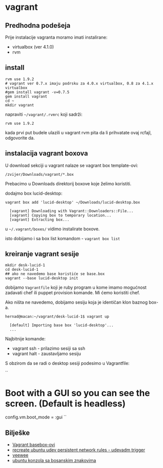 # vagrant

## Predhodna podešeja

Prije instalacije vagranta moramo imati instalirane:

- virtualbox (ver 4.1.0)
- rvm

## install

```
rvm use 1.9.2
# vagrant ver 0.7.x imaju podrsku za 4.0.x virtualbox, 0.8 za 4.1.x virtualbox
#gem install vagrant -v=0.7.5
gem install vagrant
cd ~
mkdir vagrant
```

napraviti `~/vagrant/.rvmrc` koji sadrži:

```
rvm use 1.9.2
```

kada prvi put budele ulazili u vagrant rvm pita da li prihvatate ovaj rcfajl, odgovorite da.

## instalacija vagrant boxova

U download sekciji u vagrant nalaze se vagrant box template-ovi:

```
/zvijer/Downloads/vagrant/*.box
```

Prebacimo u Downloads direktorij boxove koje želimo koristiti.

dodajmo box lucid-desktop:

```
vagrant box add 'lucid-desktop' ~/Downloads/lucid-desktop.box

  [vagrant] Downloading with Vagrant::Downloaders::File...
  [vagrant] Copying box to temporary location...
  [vagrant] Extracting box...
```

u `~/.vagrant/boxes/` vidimo instalirate boxove.

isto dobijamo i sa box list komandom - `vagrant box list`

## kreiranje vagrant sesije 

```
mkdir desk-lucid-1
cd desk-lucid-1
## ako ne navedemo base koristiće se base.box
vagrant --base lucid-desktop init
```

dobijamo `Vagrantfile` koji je ruby program u kome imamo mogućnost zadavati chef ili puppet provision komande.
Mi ćemo koristiti chef.

Ako ništa ne navedemo, dobijamo sesiju koja je identičan klon baznog box-a.

```
hernad@macan:~/vagrant/desk-lucid-1$ vagrant up

  [default] Importing base box 'lucid-desktop'...
  ...
```

Najbitnije komande:

- vagrant ssh - prilazimo sesiji sa ssh
- vagrant halt - zaustavljamo sesiju

S obzirom da se radi o desktop sesiji podesimo u Vagrantfile:

``
 # Boot with a GUI so you can see the screen. (Default is headless)
 config.vm.boot_mode = :gui
`` 


## Bilješke

- [Vagrant basebox-ovi](https://gist.github.com/1004430)
- [recreate ubuntu udev persistent network rules - udevadm trigger](https://gist.github.com/1004326)
- [veewee](https://gist.github.com/1000452)
- [ubuntu konzola sa bosanskim znakovima](https://gist.github.com/1004162)
